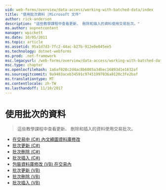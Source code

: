 ```yaml
---
uid: web-forms/overview/data-access/working-with-batched-data/index
title: "使用批次資料 |Microsoft 文件"
author: rick-anderson
description: "這些教學課程中查看更新、 刪除和插入的資料使用交易批次。"
ms.author: aspnetcontent
manager: wpickett
ms.date: 10/05/2011
ms.topic: article
ms.assetid: 95a1d7d3-7fc2-44ac-b27b-912e0e045ee5
ms.technology: dotnet-webforms
ms.prod: .net-framework
msc.legacyurl: /web-forms/overview/data-access/working-with-batched-data
msc.type: chapter
ms.openlocfilehash: 1a6af028c2d4ac8b6085a34bec16893d1e1632af
ms.sourcegitcommit: 9a9483aceb34591c97451997036a9120c3fe2baf
ms.translationtype: MT
ms.contentlocale: zh-TW
ms.lasthandoff: 11/10/2017
---
```

<a name="working-with-batched-data"></a>使用批次的資料
====================
> 這些教學課程中查看更新、 刪除和插入的資料使用交易批次。


- [在交易中 (C#) 內文繞圖資料庫修改](wrapping-database-modifications-within-a-transaction-cs.md)
- [批次更新 (C#)](batch-updating-cs.md)
- [批次刪除 (C#)](batch-deleting-cs.md)
- [批次插入 (C#)](batch-inserting-cs.md)
- [包裝資料庫修改 (VB) 在交易內](wrapping-database-modifications-within-a-transaction-vb.md)
- [批次更新 (VB)](batch-updating-vb.md)
- [批次刪除 (VB)](batch-deleting-vb.md)
- [批次插入 (VB)](batch-inserting-vb.md)
